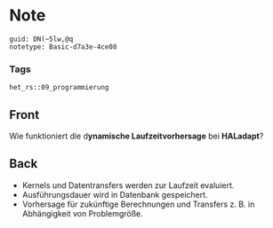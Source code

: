 # Note
```
guid: DN(~5lw,@q
notetype: Basic-d7a3e-4ce08
```

### Tags
```
het_rs::09_programmierung
```

## Front
Wie funktioniert die d<b>ynamische Laufzeitvorhersage</b> bei
<b>HALadapt</b>?

## Back
<div>
  <div>
    <ul>
      <li>Kernels und Datentransfers werden zur Laufzeit evaluiert.
      <li>Ausführungsdauer wird in Datenbank gespeichert.
      <li>Vorhersage für zukünftige Berechnungen und Transfers z.
      B. in Abhängigkeit von Problemgröße.
    </ul>
  </div>
</div>
